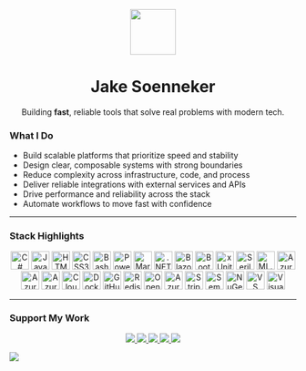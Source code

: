 <!-- Header -->
<p align="center">
  <img src="https://user-images.githubusercontent.com/4441470/224455560-91ed3ee7-f510-4041-a8d2-3fc093025112.png" width="80" />
</p>

<h1 align="center">Jake Soenneker</h1>

<p align="center">Building <strong>fast</strong>, reliable tools that solve real problems with modern tech.</p>

### What I Do

- Build scalable platforms that prioritize speed and stability  
- Design clear, composable systems with strong boundaries  
- Reduce complexity across infrastructure, code, and process  
- Deliver reliable integrations with external services and APIs  
- Drive performance and reliability across the stack  
- Automate workflows to move fast with confidence  

---

### Stack Highlights

<p align="center">

  <!-- Languages -->
  <img src="https://cdn.jsdelivr.net/gh/devicons/devicon/icons/csharp/csharp-original.svg" height="32" width="32" title="C#" />
  <img src="https://cdn.jsdelivr.net/gh/devicons/devicon/icons/javascript/javascript-original.svg" height="32" width="32" title="JavaScript" />
  <img src="https://cdn.jsdelivr.net/gh/devicons/devicon/icons/html5/html5-original.svg" height="32" width="32" title="HTML5" />
  <img src="https://cdn.jsdelivr.net/gh/devicons/devicon/icons/css3/css3-original.svg" height="32" width="32" title="CSS3" />
  <img src="https://cdn.jsdelivr.net/gh/devicons/devicon/icons/bash/bash-original.svg" height="32" width="32" title="Bash" />
  <img src="https://cdn.jsdelivr.net/gh/devicons/devicon/icons/powershell/powershell-original.svg" height="32" width="32" title="PowerShell" />
  <img src="https://cdn.jsdelivr.net/gh/devicons/devicon/icons/markdown/markdown-original.svg" height="32" width="32" title="Markdown" />

  <!-- Frameworks & Libraries -->
  <img src="https://cdn.jsdelivr.net/gh/devicons/devicon/icons/dotnetcore/dotnetcore-original.svg" height="32" width="32" title=".NET" />
  <img src="https://cdn.jsdelivr.net/gh/devicons/devicon/icons/blazor/blazor-original.svg" height="32" width="32" title="Blazor" />
  <img src="https://cdn.jsdelivr.net/gh/devicons/devicon/icons/bootstrap/bootstrap-original.svg" height="32" width="32" title="Bootstrap" />
  <img src="https://avatars.githubusercontent.com/u/2092016?s=280&v=4" height="32" width="32" title="xUnit" />
  <img src="https://raw.githubusercontent.com/serilog/serilog.github.io/master/images/serilog-180px.png" height="32" width="32" title="Serilog" />
  <img src="https://upload.wikimedia.org/wikipedia/commons/thumb/0/02/Mldotnet.svg/1280px-Mldotnet.svg.png" height="32" width="32" title="ML.NET" />

  <!-- Cloud & Infra -->
<img src="https://cdn.jsdelivr.net/gh/devicons/devicon/icons/azure/azure-original.svg" height="32" width="32" title="Azure" />
<img src="https://img.icons8.com/color/48/azure-service-bus.png" height="32" width="32" title="Azure Service Bus" />
<img src="https://www.svgrepo.com/show/448272/azure-blob-storage.svg" height="32" width="32" title="Azure Blob Storage" />
<img src="https://cdn.jsdelivr.net/gh/devicons/devicon/icons/cloudflare/cloudflare-original.svg" height="32" width="32" title="Cloudflare" />
<img src="https://cdn.jsdelivr.net/gh/devicons/devicon/icons/docker/docker-original.svg" height="32" width="32" title="Docker" />
<img src="https://cdn.jsdelivr.net/gh/devicons/devicon/icons/githubactions/githubactions-original.svg" height="32" width="32" title="GitHub Actions" />
  
  <!-- Data / API -->
  <img src="https://cdn.jsdelivr.net/gh/devicons/devicon/icons/redis/redis-original-wordmark.svg" height="32" width="32" title="Redis" />
  <img src="https://cdn.jsdelivr.net/gh/devicons/devicon/icons/swagger/swagger-original.svg" height="32" width="32" title="OpenAPI / Swagger" />
  <img src="https://upload.wikimedia.org/wikipedia/commons/thumb/4/4e/Azure_Cosmos_DB.svg/1024px-Azure_Cosmos_DB.svg.png" height="32" width="32" title="Azure Cosmos DB" />
  <img src="https://avatars.githubusercontent.com/u/856813?s=200&v=4" height="32" width="32" title="Stripe" />
  <img src="https://devblogs.microsoft.com/semantic-kernel/wp-content/uploads/sites/78/2024/03/Large_SK_Logo-300x300.png" height="32" width="32" title="Semantic Kernel" />
  <!-- Tooling & Docs -->
  <img src="https://cdn.jsdelivr.net/gh/devicons/devicon/icons/nuget/nuget-original.svg" height="32" width="32" title="NuGet" />
  <!-- Editors -->
  <img src="https://cdn.jsdelivr.net/gh/devicons/devicon/icons/vscode/vscode-original.svg" height="32" width="32" title="VS Code" />
  <img src="https://cdn.jsdelivr.net/gh/devicons/devicon/icons/visualstudio/visualstudio-plain.svg" height="32" width="32" title="Visual Studio" />

</p>

---

### Support My Work

<p align="center">
  <a href="https://github.com/sponsors/soenneker">
    <img src="https://img.shields.io/badge/GitHub_Sponsors-171515?style=for-the-badge&logo=github" />
  </a>
  <a href="https://www.buymeacoffee.com/soenneker">
    <img src="https://img.shields.io/badge/Buy_Me_a_Coffee-fabe55?style=for-the-badge&logo=buymeacoffee&logoColor=black" />
  </a>
  <a href="https://thanks.dev/soenneker">
    <img src="https://img.shields.io/badge/Thanks.dev-fb4f14?style=for-the-badge" />
  </a>
  <a href="https://ko-fi.com/soenneker">
    <img src="https://img.shields.io/badge/Ko--fi-29abe0?style=for-the-badge&logo=ko-fi" />
  </a>
  <a href="https://www.patreon.com/soenneker">
    <img src="https://img.shields.io/badge/Patreon-f96854?style=for-the-badge&logo=patreon" />
  </a>
</p>

![](https://hit.yhype.me/github/profile?user_id=4441470)
